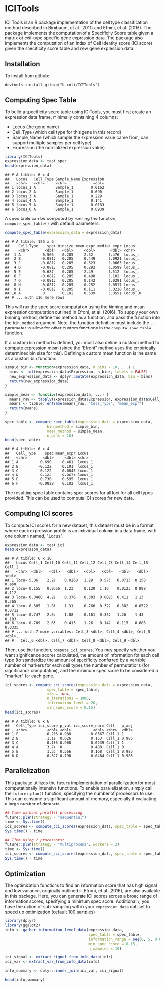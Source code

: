 ICITools
========

ICI Tools is an R package implementation of the cell type classification method described in Birnbaum, et al. (2011) and Efroni, et al. (2016). The package implements the computation of a Specificity Score table given a matrix of cell-type specific gene expression data. The package also implements the computation of an Index of Cell Identity score (ICI score) given the specificity score table and new gene expression data.

Installation
------------

To install from github:

    devtools::install_github("b-coli/ICITools")

Computing Spec Table
--------------------

To build a specificity score table using ICITools, you must first create an expression data frame, minimally containing 4 columns:

-   Locus (the gene name)
-   Cell\_Type (which cell type for this gene in this record)
-   Sample\_Name (which sample the expression value came from, can support multiple samples per cell type)
-   Expression (the normalized expression value)

``` r
library(ICITools)
expression_data <- test_spec
head(expression_data)
```

    ## # A tibble: 6 x 4
    ##   Locus   Cell_Type Sample_Name Expression
    ##   <chr>   <chr>     <chr>            <dbl>
    ## 1 locus_1 A         Sample_1        0.0162
    ## 2 locus_2 A         Sample_1        0.690 
    ## 3 locus_3 A         Sample_1        0.229 
    ## 4 locus_4 A         Sample_1        0.141 
    ## 5 locus_5 A         Sample_1        0.0183
    ## 6 locus_6 A         Sample_1        0.0939

A spec table can be computed by running the function, `compute_spec_table()` with default parameters:

``` r
compute_spec_table(expression_data = expression_data)
```

    ## # A tibble: 126 x 6
    ##    Cell_Type    spec binsize mean_expr median_expr Locus   
    ##    <chr>       <dbl>   <dbl>     <dbl>       <dbl> <chr>   
    ##  1 A          0.566    0.205     2.32       0.476  locus_1 
    ##  2 B         -0.0812   0.205     0.449      0.0921 locus_1 
    ##  3 C         -0.0812   0.205     0.323      0.0663 locus_1 
    ##  4 D         -0.0812   0.205     0.292      0.0599 locus_1 
    ##  5 E          0.687    0.205     2.49       0.512  locus_1 
    ##  6 F         -0.0812   0.205     0.498      0.102  locus_1 
    ##  7 G         -0.0812   0.205     0.142      0.0291 locus_1 
    ##  8 H         -0.0812   0.205     0.252      0.0517 locus_1 
    ##  9 I         -0.0812   0.205     0.111      0.0228 locus_1 
    ## 10 A          0        0.102     0.539      0.0551 locus_10
    ## # ... with 116 more rows

This will run the spec score computation using the binning and mean expression computation outlined in Efroni, et al. (2016). To supply your own binning method, define this method as a function, and pass the function into the `bin_method` argument. Note, the function definition must include the `...` parameter to allow for other custom functions in the `compute_spec_table` function.

If a custom bin method is defined, you must also define a custom method to compute expression mean (since the "Efroni" method uses the empirically determined bin size for this). Defining a custom mean function is the same as a custom bin function:

``` r
simple_bin <- function(expression_data, n_bins = 10, ...) {
  bins <- cut(expression_data$Expression, n_bins, labels = FALSE)
  new_expression_data <- dplyr::mutate(expression_data, bin = bins)
  return(new_expression_data)
}

simple_mean <- function(expression_data, ...) {
  means_raw <- tapply(expression_data$Expression, expression_data$Cell_Type, mean)
  means <- tibble::enframe(means_raw, "Cell_Type", "mean_expr")
  return(means)
}

spec_table <- compute_spec_table(expression_data = expression_data, 
                   bin_method = simple_bin, 
                   mean_method = simple_mean, 
                   n_bins = 10)
head(spec_table)
```

    ## # A tibble: 6 x 4
    ##   Cell_Type    spec mean_expr Locus  
    ##   <chr>       <dbl>     <dbl> <chr>  
    ## 1 A          0.690     0.461  locus_1
    ## 2 B         -0.122     0.101  locus_1
    ## 3 C         -0.122     0.0845 locus_1
    ## 4 D         -0.122     0.0674 locus_1
    ## 5 E          0.730     0.595  locus_1
    ## 6 F         -0.0828    0.102  locus_1

The resulting spec table contains spec scores for all loci for all cell types provided. This can be used to compute ICI scores for new data.

Computing ICI scores
--------------------

To compute ICI scores for a new dataset, this dataset must be in a format where each expression profile is an individual column in a data frame, with one column named, "Locus".

``` r
expression_data <- test_ici
head(expression_data)
```

    ## # A tibble: 6 x 16
    ##   Locus Cell_1 Cell_10 Cell_11 Cell_12 Cell_13 Cell_14 Cell_15 Cell_2
    ##   <chr>  <dbl>   <dbl>   <dbl>   <dbl>   <dbl>   <dbl>   <dbl>  <dbl>
    ## 1 locu~ 5.06    2.28    0.0268   1.29   0.575   0.0713  0.158  0.958 
    ## 2 locu~ 0.155   0.0366  1.23     0.120  1.16    0.0123  0.898  0.112 
    ## 3 locu~ 0.0400  4.29    0.376    0.303  0.0825  0.411   1.13   0.365 
    ## 4 locu~ 0.385   1.86    1.31     0.766  0.322   0.302   0.0522 0.0712
    ## 5 locu~ 0.747   2.64    1.08     0.161  0.352   1.26    1.43   0.183 
    ## 6 locu~ 0.709   2.65    0.413    1.26   0.142   0.115   0.686  0.0335
    ## # ... with 7 more variables: Cell_3 <dbl>, Cell_4 <dbl>, Cell_5 <dbl>,
    ## #   Cell_6 <dbl>, Cell_7 <dbl>, Cell_8 <dbl>, Cell_9 <dbl>

Then, use the function, `compute_ici_scores`. You may specify whether you want significance scores calculated, the amount of information for each cell type (to standardize the amount of specificity conferred by a variable number of markers for each cell type), the number of permutations (for significance computation), and the minimum spec score to be considered a "marker" for each gene.

``` r
ici_scores <- compute_ici_scores(expression_data = expression_data, 
                   spec_table = spec_table, 
                   sig = TRUE, 
                   n_iterations = 1000, 
                   information_level = 20, 
                   min_spec_score = 0.15)
head(ici_scores)
```

    ## # A tibble: 6 x 6
    ##   Cell_Type ici_score p_val ici_score_norm Cell   p_adj
    ##   <chr>         <dbl> <dbl>          <dbl> <chr>  <dbl>
    ## 1 F             0.286 0.988         0.0367 Cell_1 1    
    ## 2 B             1.19  0.626         0.153  Cell_1 0.985
    ## 3 C             0.186 0.968         0.0239 Cell_1 1    
    ## 4 A             3.74  0             0.480  Cell_1 0    
    ## 5 E             1.31  0.566         0.168  Cell_1 0.985
    ## 6 D             0.377 0.798         0.0484 Cell_1 0.985

Parallelization
---------------

This package utilizes the `future` implementation of parallelization for most computationally intensive functions. To enable parallelization, simply call the `future::plan()` function, specifying the number of processors to use. This can consume a significant amount of memory, especially if evaluating a large number of datasets.

``` r
## Time without parallel processing
future::plan(strategy = "sequential")
time <- Sys.time()
ici_scores <- compute_ici_scores(expression_data, spec_table = spec_table, sig = TRUE, n_iterations = 5000)
Sys.time() - time

## Time using 2 processors:
future::plan(strategy = "multiprocess", workers = 2)
time <- Sys.time()
ici_scores <- compute_ici_scores(expression_data, spec_table = spec_table, sig = TRUE, n_iterations = 5000)
Sys.time() - time
```

Optimization
------------

The optimization functions to find an information score that has high signal and low variance, originally outlined in Efroni, et al. (2016), are also available in this package. Here, you can generate ICI scores across a broad range of information scores, specifying a minimum spec score. Additionally, you have the option of sub-sampling within your `expression_data` dataset to speed up optimization (default 100 samples)

``` r
library(dplyr)
library(ggplot2)
info <- gather_information_level_data(expression_data, 
                                      spec_table = spec_table, 
                                      information_range = seq(0, 5, 0.05), 
                                      min_spec_score = 0.15, 
                                      n_samples = 10)

ici_signal <- extract_signal_from_info_data(info)
ici_var <- extract_var_from_info_data(info)

info_summary <- dplyr::inner_join(ici_var, ici_signal)

head(info_summary)
```
